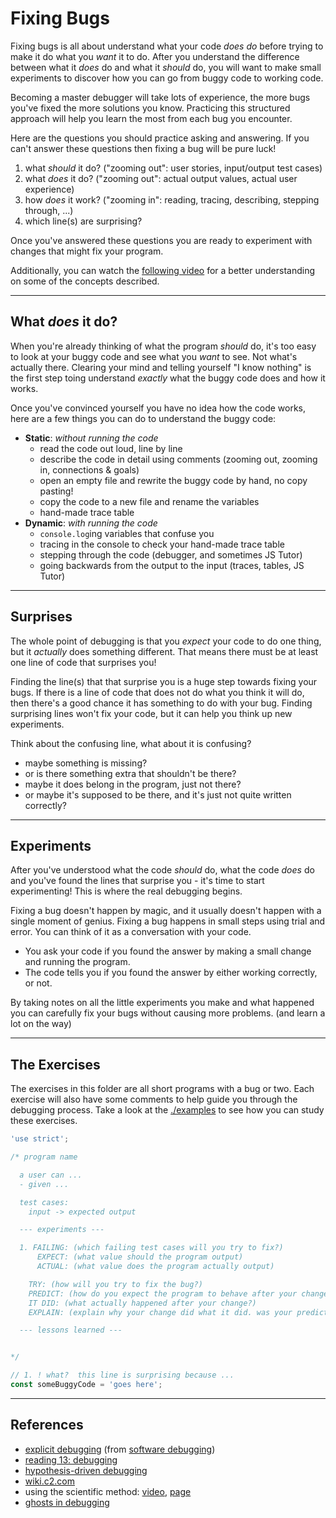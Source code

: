 # Fixing Bugs

Fixing bugs is all about understand what your code _does do_ before trying to
make it do what you _want_ it to do. After you understand the difference between
what it _does_ do and what it _should_ do, you will want to make small
experiments to discover how you can go from buggy code to working code.

Becoming a master debugger will take lots of experience, the more bugs you've
fixed the more solutions you know. Practicing this structured approach will help
you learn the most from each bug you encounter.

Here are the questions you should practice asking and answering. If you can't
answer these questions then fixing a bug will be pure luck!

1. what _should_ it do? ("zooming out": user stories, input/output test cases)
2. what _does_ it do? ("zooming out": actual output values, actual user
   experience)
3. how _does_ it work? ("zooming in": reading, tracing, describing, stepping
   through, ...)
4. which line(s) are surprising?

Once you've answered these questions you are ready to experiment with changes
that might fix your program.

Additionally, you can watch the [following video](https://www.youtube.com/watch?v=q2mN_JWD5wU) for a better understanding on some of the concepts described.

---

## What _does_ it do?

When you're already thinking of what the program _should_ do, it's too easy to
look at your buggy code and see what you _want_ to see. Not what's actually
there. Clearing your mind and telling yourself "I know nothing" is the first
step toing understand _exactly_ what the buggy code does and how it works.

Once you've convinced yourself you have no idea how the code works, here are a
few things you can do to understand the buggy code:

- **Static**: _without running the code_
  - read the code out loud, line by line
  - describe the code in detail using comments (zooming out, zooming in,
    connections & goals)
  - open an empty file and rewrite the buggy code by hand, no copy pasting!
  - copy the code to a new file and rename the variables
  - hand-made trace table
- **Dynamic**: _with running the code_
  - `console.log`ing variables that confuse you
  - tracing in the console to check your hand-made trace table
  - stepping through the code (debugger, and sometimes JS Tutor)
  - going backwards from the output to the input (traces, tables, JS Tutor)

---

## Surprises

The whole point of debugging is that you _expect_ your code to do one thing, but
it _actually_ does something different. That means there must be at least one
line of code that surprises you!

Finding the line(s) that that surprise you is a huge step towards fixing your
bugs. If there is a line of code that does not do what you think it will do,
then there's a good chance it has something to do with your bug. Finding
surprising lines won't fix your code, but it can help you think up new
experiments.

Think about the confusing line, what about it is confusing?

- maybe something is missing?
- or is there something extra that shouldn't be there?
- maybe it does belong in the program, just not there?
- or maybe it's supposed to be there, and it's just not quite written correctly?

---

## Experiments

After you've understood what the code _should_ do, what the code _does_ do and
you've found the lines that surprise you - it's time to start experimenting!
This is where the real debugging begins.

Fixing a bug doesn't happen by magic, and it usually doesn't happen with a
single moment of genius. Fixing a bug happens in small steps using trial and
error. You can think of it as a conversation with your code.

- You ask your code if you found the answer by making a small change and running
  the program.
- The code tells you if you found the answer by either working correctly, or
  not.

By taking notes on all the little experiments you make and what happened you can
carefully fix your bugs without causing more problems. (and learn a lot on the
way)

---

## The Exercises

The exercises in this folder are all short programs with a bug or two. Each
exercise will also have some comments to help guide you through the debugging
process. Take a look at the [./examples](./examples) to see how you can study
these exercises.

```js
'use strict';

/* program name

  a user can ...
  - given ...

  test cases:
    input -> expected output

  --- experiments ---

  1. FAILING: (which failing test cases will you try to fix?)
      EXPECT: (what value should the program output)
      ACTUAL: (what value does the program actually output)

    TRY: (how will you try to fix the bug?)
    PREDICT: (how do you expect the program to behave after your change?)
    IT DID: (what actually happened after your change?)
    EXPLAIN: (explain why your change did what it did. was your prediction correct?)

  --- lessons learned ---


*/

// 1. ! what?  this line is surprising because ...
const someBuggyCode = 'goes here';
```

---

## References

- [explicit debugging](https://www.youtube.com/watch?v=1vWQ8vHBD4A) (from
  [software debugging](https://www.udacity.com/course/software-debugging--cs259))
- [reading 13: debugging](https://web.mit.edu/6.031/www/fa17/classes/13-debugging/)
- [hypothesis-driven debugging](https://tech.residebrokerage.com/hypothesis-driven-debugging-bf1a4509f404)
- [wiki.c2.com](https://wiki.c2.com/?DebuggingAndTheScientificMethod)
- using the scientific method: [video](https://youtu.be/bCHRCehDOq0?t=1383),
  [page](https://www.debuggingbook.org/html/Intro_Debugging.html#The-Scientific-Method)
- [ghosts in debugging](https://third-bit.com/2021/03/27/ghosts-in-debugging/)
